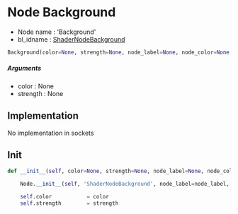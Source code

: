 # Node Background

- Node name : 'Background'
- bl_idname : [ShaderNodeBackground](https://docs.blender.org/api/current/bpy.types.ShaderNodeBackground.html)


``` python
Background(color=None, strength=None, node_label=None, node_color=None, **kwargs)
```
##### Arguments

- color : None
- strength : None

## Implementation

No implementation in sockets

## Init

``` python
def __init__(self, color=None, strength=None, node_label=None, node_color=None, **kwargs):

    Node.__init__(self, 'ShaderNodeBackground', node_label=node_label, node_color=node_color, **kwargs)

    self.color           = color
    self.strength        = strength
```
